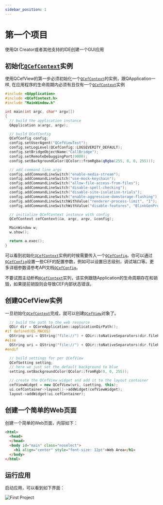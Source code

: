 ```yaml
---
sidebar_position: 1
---
```


# 第一个项目

使用Qt Creator或者其他支持的IDE创建一个GUI应用

## 初始化[`QCefContext`](/docs/reference/QCefContext)实例
使用QCefView的第一步必须初始化一个[`QCefContext`](/docs/reference/QCefContext)的实例，跟QApplication一样, 在应用程序的生命周期内必须有且仅有一个[`QCefContext`](/docs/reference/QCefContext)实例

```cpp
#include <QApplication>
#include <QCefContext.h>
#include "MainWindow.h"

int main(int argc, char* argv[])
{
  // build the application instance
  QApplication a(argc, argv);

  // build QCefConfig
  QCefConfig config;
  config.setUserAgent("QCefViewTest");
  config.setLogLevel(QCefConfig::LOGSEVERITY_DEFAULT);
  config.setBridgeObjectName("CallBridge");
  config.setRemoteDebuggingPort(9000);
  config.setBackgroundColor(QColor::fromRgba(qRgba(255, 0, 0, 255)));

  // add command line args
  config.addCommandLineSwitch("enable-media-stream");
  config.addCommandLineSwitch("use-mock-keychain");
  config.addCommandLineSwitch("allow-file-access-from-files");
  config.addCommandLineSwitch("disable-spell-checking");
  config.addCommandLineSwitch("disable-site-isolation-trials");
  config.addCommandLineSwitch("enable-aggressive-domstorage-flushing");
  config.addCommandLineSwitchWithValue("renderer-process-limit", "1");
  config.addCommandLineSwitchWithValue("disable-features", "BlinkGenPropertyTrees,TranslateUI,site-per-process");

  // initialize QCefContext instance with config
  QCefContext cefContext(&a, argc, argv, &config);

  MainWindow w;
  w.show();

  return a.exec();
}
```

可以看到初始化[`QCefContext`](/docs/reference/QCefContext)实例的时候需要传入一个[`QCefConfig`](/docs/reference/QCefConfig)。你可以通过[`QCefConfig`](/docs/reference/QCefConfig)设置一些CEF的配置参数，例如可以设置日志级别，调试端口等。更多详细参数请参考API文档[`QCefConfig`](/docs/reference/QCefConfig)。

不要试图主动析构[`QCefContext`](/docs/reference/QCefContext)实列，该实例跟随Application的生命周期存在和销毁，如果提前销毁则会导致CEF内部状态错误。

## 创建QCefView实例

一旦初始化[`QCefContext`](/docs/reference/QCefContext)完成，就可以创建[`QCefView`](/docs/reference/QCefView)对象了。

```cpp
  // build the path to the web resource
  QDir dir = QCoreApplication::applicationDirPath();
#if defined(OS_MACOS)
  QString uri = QString("file://") + QDir::toNativeSeparators(dir.filePath("../Resources/QCefViewTestPage.html"));
#else
  QString uri = QString("file://") + QDir::toNativeSeparators(dir.filePath("QCefViewTestPage.html"));
#endif

  // build settings for per QCefView
  QCefSetting setting;
  // here we just set the default background to blue
  setting.setBackgroundColor(QColor::fromRgb(0, 0, 255));

  // create the QCefView widget and add it to the layout container
  cefViewWidget = new QCefView(uri, &setting, this);
  ui.cefContainer->layout()->addWidget(cefViewWidget);
  layout->addWidget(ui.cefContainer);
```

## 创建一个简单的Web页面

创建一个简单的Web页面，内容如下：
```html
<html>
  <head>
  </head>
  <body id="main" class="noselect">
    <h1 align="center" style="font-size: 12pt">Web Area</h1>
  </body>
</html>
```

## 运行应用

启动应用，可以看到如下界面：

![First Project](/img/guide/first-project.png)
